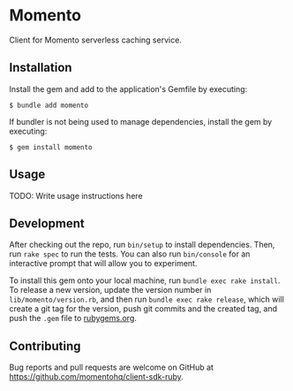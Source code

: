 # Momento

Client for Momento serverless caching service.

## Installation

Install the gem and add to the application's Gemfile by executing:

    $ bundle add momento

If bundler is not being used to manage dependencies, install the gem by executing:

    $ gem install momento

## Usage

TODO: Write usage instructions here

## Development

After checking out the repo, run `bin/setup` to install dependencies. Then, run `rake spec` to run the tests. You can also run `bin/console` for an interactive prompt that will allow you to experiment.

To install this gem onto your local machine, run `bundle exec rake install`. To release a new version, update the version number in `lib/momento/version.rb`, and then run `bundle exec rake release`, which will create a git tag for the version, push git commits and the created tag, and push the `.gem` file to [rubygems.org](https://rubygems.org).

## Contributing

Bug reports and pull requests are welcome on GitHub at https://github.com/momentohq/client-sdk-ruby.
